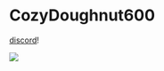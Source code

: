 # CozyDoughnut600
 <a href="https://discord.com/channels/@me">discord</a>!

<img src="https://github-readme-stats.vercel.app/api?username=CozyDoughnut600&show_icons=true" />

